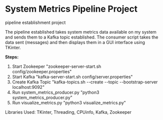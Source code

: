# System Metrics Pipeline Project
pipeline establishment project

The pipeline established takes system metrics data available on my system and sends them to a Kafka topic established. The consumer script takes the data sent (messages) and then displays them in a GUI interface using TKinter.

**Steps:**
1. Start Zookeeper
"zookeeper-server-start.sh config/zookeeper.properties"
2. Start Kafka
"kafka-server-start.sh config/server.properties"
3. Create Kafka Topic
"kafka-topics.sh --create --topic <system-metrics> --bootstrap-server localhost:9092"
4. Run system_metrics_producer.py
"python3 system_metrics_producer.py"
5. Run visualize_metrics.py
"python3 visualize_metrics.py"

Libraries Used: TKinter, Threading, CPUinfo, Kafka, Zookeeper

